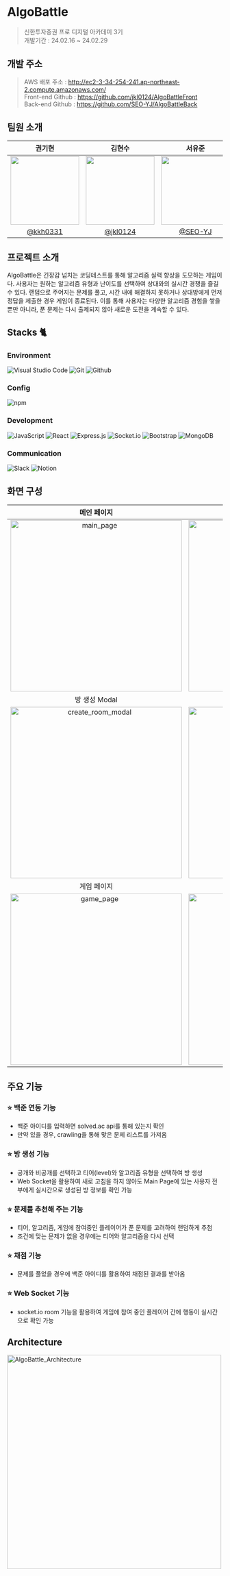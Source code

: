 # AlgoBattle
> 신한투자증권 프로 디지털 아카데미 3기</br> 개발기간 : 24.02.16 ~ 24.02.29

## 개발 주소
> AWS 배포 주소 : <http://ec2-3-34-254-241.ap-northeast-2.compute.amazonaws.com/> <br/>
> Front-end Github : <https://github.com/jkl0124/AlgoBattleFront> <br/>
> Back-end Github : <https://github.com/SEO-YJ/AlgoBattleBack> <br/>

## 팀원 소개
|권기현|김현수|서유준|허상진|
|:---:|:---:|:---:|:---:|
|<img width="160px" src="https://avatars.githubusercontent.com/u/99806443?v=4"/> |<img width="160px" src="https://avatars.githubusercontent.com/u/122847760?v=4" />|<img width="160px" src="https://avatars.githubusercontent.com/u/76039485?v=4" />|<img width="160px" src="https://avatars.githubusercontent.com/u/128025654?v=4" />|
|[@kkh0331](https://github.com/kkh0331)|[@jkl0124](https://github.com/jkl0124)|[@SEO-YJ](https://github.com/SEO-YJ)|[@bookeers](https://github.com/bookeers)|

## 프로젝트 소개
AlgoBattle은 긴장감 넘치는 코딩테스트를 통해 알고리즘 실력 향상을 도모하는 게임이다. 사용자는 원하는 알고리즘 유형과 난이도를 선택하여 상대와의 실시간 경쟁을 즐길 수 있다. 랜덤으로 주어지는 문제를 풀고, 시간 내에 해결하지 못하거나 상대방에게 먼저 정답을 제출한 경우 게임이 종료된다. 이를 통해 사용자는 다양한 알고리즘 경험을 쌓을 뿐만 아니라, 푼 문제는 다시 출제되지 않아 새로운 도전을 계속할 수 있다.

## Stacks 🐈

### Environment
![Visual Studio Code](https://img.shields.io/badge/Visual%20Studio%20Code-007ACC?style=for-the-badge&logo=Visual%20Studio%20Code&logoColor=white)
![Git](https://img.shields.io/badge/Git-F05032?style=for-the-badge&logo=Git&logoColor=white)
![Github](https://img.shields.io/badge/GitHub-181717?style=for-the-badge&logo=GitHub&logoColor=white)             

### Config
![npm](https://img.shields.io/badge/npm-CB3837?style=for-the-badge&logo=npm&logoColor=white)        

### Development
![JavaScript](https://img.shields.io/badge/JavaScript-F7DF1E?style=for-the-badge&logo=Javascript&logoColor=white)
![React](https://img.shields.io/badge/React-61DAFB?style=for-the-badge&logo=react&logoColor=black)
![Express.js](https://img.shields.io/badge/express-000000?style=for-the-badge&logo=express&logoColor=white)
![Socket.io](https://img.shields.io/badge/socketio-010101?style=for-the-badge&logo=socketdotio&logoColor=white)
![Bootstrap](https://img.shields.io/badge/Bootstrap-7952B3?style=for-the-badge&logo=Bootstrap&logoColor=white)
![MongoDB](https://img.shields.io/badge/mongodb-47A248?style=for-the-badge&logo=mongodb&logoColor=white)

### Communication
![Slack](https://img.shields.io/badge/Slack-4A154B?style=for-the-badge&logo=Slack&logoColor=white)
![Notion](https://img.shields.io/badge/Notion-000000?style=for-the-badge&logo=Notion&logoColor=white)

## 화면 구성
| 메인 페이지  |  로그인 Modal  |
| :---: | :---: |
|<img width="400" alt="main_page" src="https://github.com/jkl0124/AlgoBattleFront/assets/99806443/b25f6be2-27ca-4b4c-a819-489ed54cf193">|<img width="400" alt="login_modal" src="https://github.com/jkl0124/AlgoBattleFront/assets/99806443/ce9370d1-7050-4949-8a24-58e2cb7bec9b">|
|방 생성 Modal|방 페이지|
|<img width="400" alt="create_room_modal" src="https://github.com/jkl0124/AlgoBattleFront/assets/99806443/dc509b5e-c51c-4aee-bdee-65de5cb7dd2e">|<img width="400" alt="room_page" src="https://github.com/jkl0124/AlgoBattleFront/assets/99806443/b80f5478-7f8b-4cb1-a091-b0d9c06c174f">|
|게임 페이지|결과 페이지|
|<img width="400" alt="game_page" src="https://github.com/jkl0124/AlgoBattleFront/assets/99806443/d99e35dc-f743-4dbc-bb55-587414602232">|<img width="400" alt="result_page" src="https://github.com/jkl0124/AlgoBattleFront/assets/99806443/75fa8c6a-989f-49ef-a591-25b3819235b5">|

## 주요 기능

### ⭐️ 백준 연동 기능
- 백준 아이디를 입력하면 solved.ac api를 통해 있는지 확인
- 만약 있을 경우, crawling을 통해 맞은 문제 리스트를 가져옴

### ⭐️ 방 생성 기능
- 공개와 비공개를 선택하고 티어(level)와 알고리즘 유형을 선택하여 방 생성
- Web Socket을 활용하여 새로 고침을 하지 않아도 Main Page에 있는 사용자 전부에게 실시간으로 생성된 방 정보를 확인 가능

### ⭐️ 문제를 추천해 주는 기능
- 티어, 알고리즘, 게임에 참여중인 플레이어가 푼 문제를 고려하여 랜덤하게 추첨
- 조건에 맞는 문제가 없을 경우에는 티어와 알고리즘을 다시 선택

### ⭐️ 채점 기능
- 문제를 풀었을 경우에 백준 아이디를 활용하여 채점된 결과를 받아옴

### ⭐️ Web Socket 기능
- socket.io room 기능을 활용하여 게임에 참여 중인 플레이어 간에 행동이 실시간으로 확인 가능

## Architecture
<img width="500" alt="AlgoBattle_Architecture" src="https://github.com/jkl0124/AlgoBattleFront/assets/99806443/9f08cb35-be0a-40c3-aa45-563d331a7fca">
